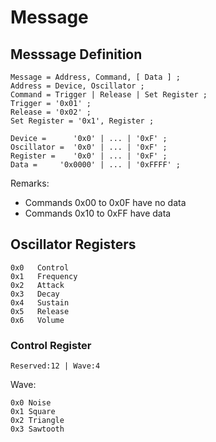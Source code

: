 # Message

## Messsage Definition

    Message = Address, Command, [ Data ] ;
    Address = Device, Oscillator ;
    Command = Trigger | Release | Set Register ;
    Trigger = '0x01' ;
    Release = '0x02' ;
    Set Register = '0x1', Register ;

    Device =      '0x0' | ... | '0xF' ;
    Oscillator =  '0x0' | ... | '0xF' ;
    Register =    '0x0' | ... | '0xF' ;
    Data =     '0x0000' | ... | '0xFFFF' ;

Remarks:

- Commands 0x00 to 0x0F have no data
- Commands 0x10 to 0xFF have data

## Oscillator Registers

    0x0   Control
    0x1   Frequency
    0x2   Attack
    0x3   Decay
    0x4   Sustain
    0x5   Release
    0x6   Volume

### Control Register

    Reserved:12 | Wave:4

Wave:

    0x0 Noise
    0x1 Square
    0x2 Triangle
    0x3 Sawtooth
